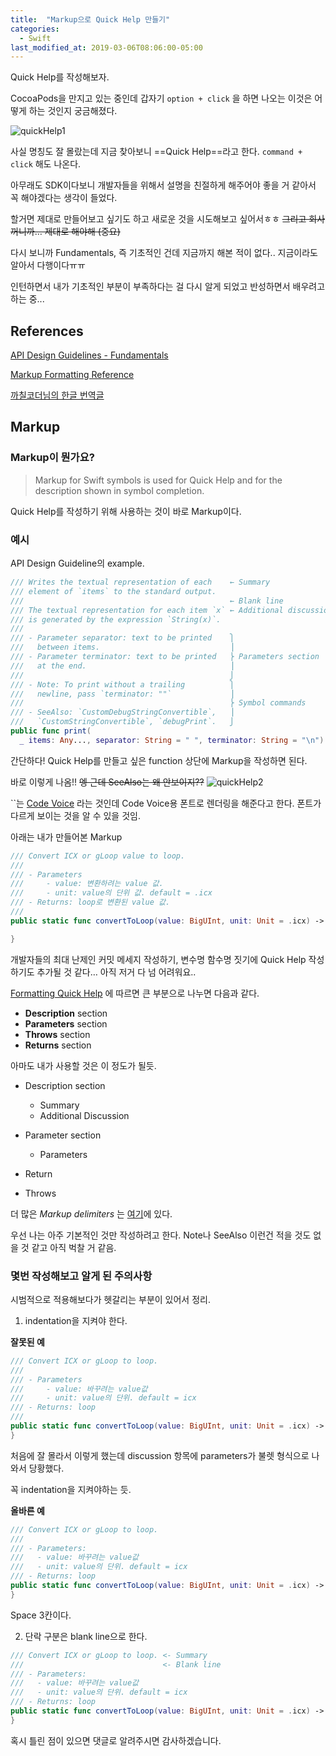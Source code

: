 ```yaml
---
title:  "Markup으로 Quick Help 만들기"
categories: 
  - Swift
last_modified_at: 2019-03-06T08:06:00-05:00
---
```

Quick Help를 작성해보자.

CocoaPods을 만지고 있는 중인데 갑자기 `option + click` 을 하면 나오는 이것은 어떻게 하는 것인지 궁금해졌다.

![quickHelp1](https://user-images.githubusercontent.com/29784606/53893181-07ed8700-4071-11e9-8ec5-06a1142a573f.png)

사실 명칭도 잘 몰랐는데 지금 찾아보니 ==Quick Help==라고 한다.  `command + click` 해도 나온다.

아무래도 SDK이다보니 개발자들을 위해서 설명을 친절하게 해주어야 좋을 거 같아서 꼭 해야겠다는 생각이 들었다.

할거면 제대로 만들어보고 싶기도 하고 새로운 것을 시도해보고 싶어서ㅎㅎ  ~~그리고 회사꺼니까…  제대로 해야해 (중요)~~

다시 보니까 Fundamentals, 즉 기초적인 건데 지금까지 해본 적이 없다.. 지금이라도 알아서 다행이다ㅠㅠ

인턴하면서 내가 기초적인 부분이 부족하다는 걸 다시 알게 되었고 반성하면서 배우려고 하는 중...

## References
[API Design Guidelines - Fundamentals](https://swift.org/documentation/api-design-guidelines/#fundamentals)

[Markup Formatting Reference](https://developer.apple.com/library/archive/documentation/Xcode/Reference/xcode_markup_formatting_ref/index.html#//apple_ref/doc/uid/TP40016497-CH2-SW1)

[까칠코더님의 한글 번역글](https://kka7.tistory.com/37) 



## Markup

### Markup이 뭔가요?

> Markup for Swift symbols is used for Quick Help and for the description shown in symbol completion.

Quick Help를 작성하기 위해 사용하는 것이 바로 Markup이다.

### 예시
API Design Guideline의 example.

```swift
/// Writes the textual representation of each    ← Summary
/// element of `items` to the standard output.
///                                              ← Blank line
/// The textual representation for each item `x` ← Additional discussion
/// is generated by the expression `String(x)`.
///
/// - Parameter separator: text to be printed    ⎫
///   between items.                             ⎟
/// - Parameter terminator: text to be printed   ⎬ Parameters section
///   at the end.                                ⎟
///                                              ⎭
/// - Note: To print without a trailing          ⎫
///   newline, pass `terminator: ""`             ⎟
///                                              ⎬ Symbol commands
/// - SeeAlso: `CustomDebugStringConvertible`,   ⎟
///   `CustomStringConvertible`, `debugPrint`.   ⎭
public func print(
  _ items: Any..., separator: String = " ", terminator: String = "\n")
```

간단하다! Quick Help를 만들고 싶은 function 상단에 Markup을 작성하면 된다.

바로 이렇게 나옴!! ~~엥 근데 SeeAlso는 왜 안보이지??~~
![quickHelp2](https://user-images.githubusercontent.com/29784606/53893182-07ed8700-4071-11e9-8714-282448af5277.png)

``는 [Code Voice](https://developer.apple.com/library/archive/documentation/Xcode/Reference/xcode_markup_formatting_ref/Code.html#//apple_ref/doc/uid/TP40016497-CH16-SW1) 라는 것인데 Code Voice용 폰트로 렌더링을 해준다고 한다. 폰트가 다르게 보이는 것을 알 수 있을 것임.


아래는 내가 만들어본 Markup

```swift
/// Convert ICX or gLoop value to loop.
///
/// - Parameters
///     - value: 변환하려는 value 값.
///     - unit: value의 단위 값. default = .icx
/// - Returns: loop로 변환된 value 값.
/// 
public static func convertToLoop(value: BigUInt, unit: Unit = .icx) -> BigUInt {

}
```

개발자들의 최대 난제인 커밋 메세지 작성하기, 변수명 함수명 짓기에 Quick Help 작성하기도 추가될 것 같다… 아직 저거 다 넘 어려워요..



[Formatting Quick Help](https://developer.apple.com/library/archive/documentation/Xcode/Reference/xcode_markup_formatting_ref/SymbolDocumentation.html#//apple_ref/doc/uid/TP40016497-CH51-SW13) 에 따르면 큰 부분으로 나누면 다음과 같다.

- **Description** section
- **Parameters** section
- **Throws** section
- **Returns** section


아마도 내가 사용할 것은 이 정도가 될듯. 

- Description section
  - Summary
  - Additional Discussion

- Parameter section
  - Parameters
- Return 
- Throws

더 많은 *Markup delimiters* 는 [여기](https://developer.apple.com/library/archive/documentation/Xcode/Reference/xcode_markup_formatting_ref/MarkupFunctionality.html#//apple_ref/doc/uid/TP40016497-CH54-SW1)에 있다.

우선 나는 아주 기본적인 것만 작성하려고 한다. Note나 SeeAlso 이런건 적을 것도 없을 것 같고 아직 벅찰 거 같음.

### 몇번 작성해보고 알게 된 주의사항 
시범적으로 적용해보다가 헷갈리는 부분이 있어서 정리.

1. indentation을 지켜야 한다.

**잘못된 예**

```swift
/// Convert ICX or gLoop to loop.
/// 
/// - Parameters
///     - value: 바꾸려는 value값
///     - unit: value의 단위. default = icx
/// - Returns: loop
/// 
public static func convertToLoop(value: BigUInt, unit: Unit = .icx) -> BigUInt {
}
```

처음에 잘 몰라서 이렇게 했는데 discussion 항목에 parameters가 불렛 형식으로 나와서 당황했다.

꼭 indentation을 지켜야하는 듯.

**올바른 예**

```swift
/// Convert ICX or gLoop to loop.
///
/// - Parameters:
///   - value: 바꾸려는 value값
///   - unit: value의 단위. default = icx
/// - Returns: loop
public static func convertToLoop(value: BigUInt, unit: Unit = .icx) -> BigUInt {
}
```
Space 3칸이다.

2. 단락 구분은  blank line으로 한다.

```swift
/// Convert ICX or gLoop to loop. <- Summary
///								  <- Blank line
/// - Parameters:
///   - value: 바꾸려는 value값
///   - unit: value의 단위. default = icx
/// - Returns: loop
public static func convertToLoop(value: BigUInt, unit: Unit = .icx) -> BigUInt {
}
```

혹시 틀린 점이 있으면 댓글로 알려주시면 감사하겠습니다.
